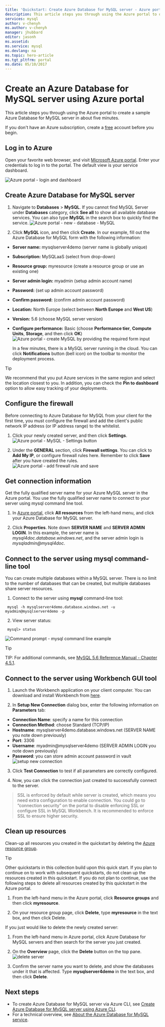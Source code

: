 ```yaml
---
title: 'Quickstart: Create Azure Database for MySQL server - Azure portal | Microsoft Docs'
description: This article steps you through using the Azure portal to quickly create a sample Azure Database for MySQL server in about five minutes. 
services: mysql
author: v-chenyh
ms.author: v-chenyh
manager: jhubbard
editor: jasonh
ms.assetid: 
ms.service: mysql
ms.devlang: na
ms.topic: hero-article
ms.tgt_pltfrm: portal
ms.date: 05/10/2017
---
```


# Create an Azure Database for MySQL server using Azure portal

This article steps you through using the Azure portal to create a sample Azure Database for MySQL server in about five minutes. 

If you don't have an Azure subscription, create a [free](https://azure.microsoft.com/free/) account before you begin.

## Log in to Azure
Open your favorite web browser, and visit [Microsoft Azure portal](https://portal.azure.com/). Enter your credentials to log in to the portal. The default view is your service dashboard.

![Azure portal - login and dashboard](./media/quickstart-create-mysql-server-database-using-azure-portal/1_portal-login.png)

## Create Azure Database for MySQL server

1. Navigate to **Databases** > **MySQL**. If you cannot find MySQL Server under **Databases** category, click **See all** to show all available database services. You can also type **MySQL** in the search box to quickly find the service.
![Azure portal - new - database - MySQL](./media/quickstart-create-mysql-server-database-using-azure-portal/2_navigate-to-mysql.png)

2. Click **MySQL** icon, and then click **Create**.
In our example, fill out the Azure Database for MySQL form with the following information:

- **Server name:** mysqlserver4demo (server name is globally unique)
- **Subscription:** MySQLaaS (select from drop-down)
- **Resource group:** myresource (create a resource group or use an existing one)
- **Server admin login:** myadmin (setup admin account name)
- **Password:**  (set up admin account password)
- **Confirm password:** (confirm admin account password)
- **Location:** North Europe (select between **North Europe** and **West US**)
- **Version:** 5.6 (choose MySQL server version)
- **Configure performance:** Basic (choose **Performance tier**, **Compute Units**, **Storage**, and then click **OK**)
![Azure portal - create MySQL by providing the required form input](./media/quickstart-create-mysql-server-database-using-azure-portal/3_create-server.png)

  In a few minutes, there is a MySQL server running in the cloud. You can click **Notifications** button (bell icon) on the toolbar to monitor the deployment process.

> [!TIP]
> We recommend that you put Azure services in the same region and select the location closest to you. In addition, you can check the **Pin to dashboard** option to allow easy tracking of your deployments.

## Configure the firewall
Before connecting to Azure Database for MySQL from your client for the first time, you must configure the firewall and add the client's public network IP address (or IP address range) to the whitelist.

1. Click your newly created server, and then click **Settings**.
  ![Azure portal - MySQL - Settings button](./media/quickstart-create-mysql-server-database-using-azure-portal/4_server-settings.png)

2. Under the **GENERAL** section, click **Firewall settings**. You can click to **Add My IP**, or configure firewall rules here. Remember to click **Save** after you have created the rules.
  ![Azure portal - add firewall rule and save](./media/quickstart-create-mysql-server-database-using-azure-portal/5_firewall-settings.png)

## Get connection information
Get the fully qualified server name for your Azure MySQL server in the Azure portal. You use the fully qualified server name to connect to your server using mysql command line tool.

1.	In [Azure portal](https://portal.azure.com/), click **All resources** from the left-hand menu, and click your Azure Database for MySQL server.

2.	Click **Properties**. Note down **SERVER NAME** and **SERVER ADMIN LOGIN**.
In this example, the server name is *mysql4doc.database.windows.net*, and the server admin login is *mysqladmin@mysql4doc*.

## Connect to the server using mysql command-line tool
You can create multiple databases within a MySQL server. There is no limit to the number of databases that can be created, but multiple databases share server resources.

1. Connect to the server using **mysql** command-line tool:
```dos
 mysql -h mysqlserver4demo.database.windows.net -u myadmin@mysqlserver4demo -p
```

2. View server status:
```dos
 mysql> status
```
  ![Command prompt - mysql command line example](./media/quickstart-create-mysql-server-database-using-azure-portal/7_connect-to-server.png)

> [!TIP]
> TIP: For additional commands, see [MySQL 5.6 Reference Manual - Chapter 4.5.1](https://dev.mysql.com/doc/refman/5.6/en/mysql.html).

## Connect to the server using Workbench GUI tool
1.	Launch the Workbench application on your client computer. You can download and install Workbench from [here](https://dev.mysql.com/downloads/workbench/).

2.	In **Setup New Connection** dialog box, enter the following information on **Parameters** tab:

-	**Connection Name**: specify a name for this connection
-	**Connection Method**: choose Standard (TCP/IP)
-	**Hostname**: mysqlserver4demo.database.windows.net (SERVER NAME you note down previously)
-	**Port**: 3306
-	**Username**: myadmin@mysqlserver4demo (SERVER ADMIN LOGIN you note down previously)
-	**Password**: you can store admin account password in vault
![setup new connection](./media/quickstart-create-mysql-server-database-using-azure-portal/setup-new-connection.png)

3.	Click **Test Connection** to test if all parameters are correctly configured.

4.	Now, you can click the connection just created to successfully connect to the server.

> SSL is enforced by default while server is created, which means you need extra configuration to enable connection. You could go to “connection security” on the portal to disable enforcing SSL or configure SSL in MySQL Workbench. It is recommended to enforce SSL to ensure higher security.

## Clean up resources
Clean-up all resources you created in the quickstart by deleting the [Azure resource group](../azure-resource-manager/resource-group-overview.md).

> [!TIP]
> Other quickstarts in this collection build upon this quick start. If you plan to continue on to work with subsequent quickstarts, do not clean up the resources created in this quickstart. If you do not plan to continue, use the following steps to delete all resources created by this quickstart in the Azure portal.

1.	From the left-hand menu in the Azure portal, click **Resource groups** and then click **myresource**.

2.	On your resource group page, click **Delete**, type **myresource** in the text box, and then click Delete.

If you just would like to delete the newly created server:

1.	From the left-hand menu in Azure portal, click Azure Database for MySQL servers and then search for the server you just created.

2.	On the **Overview** page, click the **Delete** button on the top pane.
![delete server](./media/quickstart-create-mysql-server-database-using-azure-portal/delete-server.png)

3.	Confirm the server name you want to delete, and show the databases under it that is affected. Type **mysqlserver4demo** in the text box, and then click **Delete**.

## Next steps
- To create Azure Database for MySQL server via Azure CLI, see [Create Azure Database for MySQL server using Azure CLI](./quickstart-create-mysql-server-database-using-azure-cli.md).
- For a technical overview, see [About the Azure Database for MySQL service](./overview.md).
